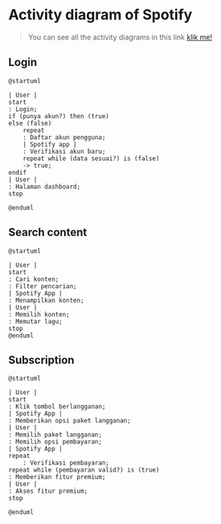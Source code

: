 # Activity diagram of Spotify

> You can see all the activity diagrams in this link [klik me!](Activity%20diagram%20of%20Spotify\plantuml-code)
## Login
```plantuml
@startuml

| User |
start
: Login;
if (punya akun?) then (true)
else (false)
    repeat
    : Daftar akun pengguna;
    | Spotify app |
    : Verifikasi akun baru;
    repeat while (data sesuai?) is (false)
    -> true;
endif
| User |
: Halaman dashboard;
stop

@enduml
```


## Search content
```plantuml
@startuml

| User |
start
: Cari konten;
: Filter pencarian;
| Spotify App |
: Menampilkan konten;
| User |
: Memilih konten;
: Memutar lagu;
stop
@enduml
```

## Subscription
```plantuml
@startuml

| User |
start
: Klik tombol berlangganan;
| Spotify App |
: Memberikan opsi paket langganan;
| User |
: Memilih paket langganan;
: Memilih opsi pembayaran;
| Spotify App |
repeat
    : Verifikasi pembayaran;
repeat while (pembayaran valid?) is (true)
: Memberikan fitur premium;
| User |
: Akses fitur premium;
stop

@enduml
```